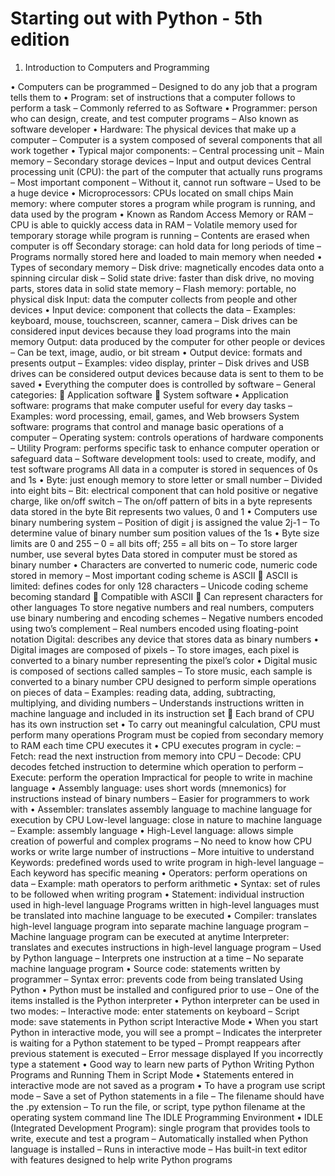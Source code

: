 # Starting out with Python - 5th edition
1. Introduction to Computers and Programming

• Computers can be programmed
– Designed to do any job that a program tells them to
• Program: set of instructions that a computer follows to perform a task
– Commonly referred to as Software
• Programmer: person who can design, create, and test computer programs
– Also known as software developer
• Hardware: The physical devices that make up a computer
– Computer is a system composed of several components that all work together
• Typical major components:
– Central processing unit
– Main memory
– Secondary storage devices
– Input and output devices
Central processing unit (CPU): the part of the computer that actually runs programs
– Most important component
– Without it, cannot run software
– Used to be a huge device
• Microprocessors: CPUs located on small chips
Main memory: where computer stores a program while program is running, and data used by the program
• Known as Random Access Memory or RAM
– CPU is able to quickly access data in RAM
– Volatile memory used for temporary storage while program is running
– Contents are erased when computer is off
Secondary storage: can hold data for long periods of time
– Programs normally stored here and loaded to main memory when needed
• Types of secondary memory
– Disk drive: magnetically encodes data onto a spinning circular disk
– Solid state drive: faster than disk drive, no moving parts, stores data in solid state memory
– Flash memory: portable, no physical disk
Input: data the computer collects from people and other devices
• Input device: component that collects the data
– Examples: keyboard, mouse, touchscreen, scanner, camera
– Disk drives can be considered input devices because they load programs into the main memory
Output: data produced by the computer for other people or devices
– Can be text, image, audio, or bit stream
• Output device: formats and presents output
– Examples: video display, printer
– Disk drives and USB drives can be considered output devices because data is sent to them to be saved
• Everything the computer does is controlled by software
– General categories:
 Application software
 System software
• Application software: programs that make computer useful for every day tasks
– Examples: word processing, email, games, and Web browsers
System software: programs that control and manage basic operations of a computer
– Operating system: controls operations of hardware components
– Utility Program: performs specific task to enhance computer operation or safeguard data
– Software development tools: used to create, modify, and test software programs
All data in a computer is stored in sequences of 0s and 1s
• Byte: just enough memory to store letter or small number
– Divided into eight bits
– Bit: electrical component that can hold positive or negative charge, like on/off switch
– The on/off pattern of bits in a byte represents data stored in the byte
Bit represents two values, 0 and 1
• Computers use binary numbering system
– Position of digit j is assigned the value 2j-1
– To determine value of binary number sum position values of the 1s
• Byte size limits are 0 and 255
– 0 = all bits off; 255 = all bits on
– To store larger number, use several bytes
Data stored in computer must be stored as binary number
• Characters are converted to numeric code, numeric code stored in memory
– Most important coding scheme is ASCII
 ASCII is limited: defines codes for only 128 characters
– Unicode coding scheme becoming standard
 Compatible with ASCII
 Can represent characters for other languages
To store negative numbers and real numbers,
computers use binary numbering and encoding schemes
– Negative numbers encoded using two’s complement
– Real numbers encoded using floating-point notation
Digital: describes any device that stores data as binary numbers
• Digital images are composed of pixels
– To store images, each pixel is converted to a binary number representing the pixel’s color
• Digital music is composed of sections called samples
– To store music, each sample is converted to a binary number CPU designed to perform simple operations on pieces of data
– Examples: reading data, adding, subtracting, multiplying, and dividing numbers
– Understands instructions written in machine language and included in its instruction set
 Each brand of CPU has its own instruction set
• To carry out meaningful calculation, CPU must perform many operations Program must be copied from secondary memory to RAM each time CPU executes it
• CPU executes program in cycle:
– Fetch: read the next instruction from memory into CPU
– Decode: CPU decodes fetched instruction to determine which operation to perform
– Execute: perform the operation Impractical for people to write in machine language
• Assembly language: uses short words (mnemonics) for instructions instead of binary numbers
– Easier for programmers to work with
• Assembler: translates assembly language to machine language for execution by CPU
Low-level language: close in nature to machine language
– Example: assembly language
• High-Level language: allows simple creation of powerful and complex programs
– No need to know how CPU works or write large number of instructions
– More intuitive to understand
Keywords: predefined words used to write program in
high-level language
– Each keyword has specific meaning
• Operators: perform operations on data
– Example: math operators to perform arithmetic
• Syntax: set of rules to be followed when writing program
• Statement: individual instruction used in high-level language Programs written in high-level languages must be translated into machine language to be executed
• Compiler: translates high-level language program into separate machine language program
– Machine language program can be executed at anytime
Interpreter: translates and executes instructions in high-level language program
– Used by Python language
– Interprets one instruction at a time
– No separate machine language program
• Source code: statements written by programmer
– Syntax error: prevents code from being translated Using Python
• Python must be installed and configured prior to use
– One of the items installed is the Python interpreter
• Python interpreter can be used in two modes:
– Interactive mode: enter statements on keyboard
– Script mode: save statements in Python script Interactive Mode
• When you start Python in interactive mode, you will see a prompt
– Indicates the interpreter is waiting for a Python statement to be typed
– Prompt reappears after previous statement is executed
– Error message displayed If you incorrectly type a statement
• Good way to learn new parts of Python Writing Python Programs and Running Them in Script Mode
• Statements entered in interactive mode are not saved as a program
• To have a program use script mode
– Save a set of Python statements in a file
– The filename should have the .py extension
– To run the file, or script, type python filename at the operating system command line The IDLE Programming Environment
• IDLE (Integrated Development Program): single program that provides tools to write, execute and test a program
– Automatically installed when Python language is installed
– Runs in interactive mode
– Has built-in text editor with features designed to help write Python programs
